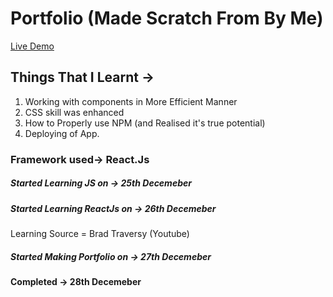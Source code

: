 # Portfolio (Made Scratch From By Me)
[Live Demo](https://enforcerportfolio.netlify.app)
## Things That I Learnt ->
1) Working with components in More Efficient Manner  
2) CSS skill was enhanced  
3) How to Properly use NPM (and Realised it's true potential)  
4) Deploying of App.



### Framework used-> React.Js

##### Started Learning JS on -> 25th Decemeber

##### Started Learning ReactJs on -> 26th Decemeber 
Learning Source = Brad Traversy (Youtube)

##### Started Making Portfolio on -> 27th Decemeber

#### Completed -> 28th Decemeber

